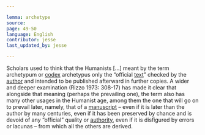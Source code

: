 ```yaml
---

lemma: archetype
source:
page: 49-50
language: English
contributor: jesse
last_updated_by: jesse

---
```


Scholars used to think that the Humanists […] meant by the term archetypum or [codex](codex.html) archetypus only the “official [text](text.html)” checked by the [author](author.html) and intended to be published afterward in further copies. A wider and deeper examination (Rizzo 1973: 308-17) has made it clear that alongside that meaning (perhaps the prevailing one), the term also has many other usages in the Humanist age, among them the one that will go on to prevail later, namely, that of a [manuscript](manuscript.html) – even if it is later than the author by many centuries, even if it has been preserved by chance and is devoid of any “official” quality or [authority](authority.html), even if it is disfigured by errors or lacunas – from which all the others are derived.
